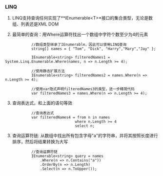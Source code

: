 ﻿### LINQ  

1. LINQ支持查询任何实现了**IEnumerable\<T>*接口的集合类型，无论是数组、列表还是XML DOM  

2. 最简单的查询：用Where运算符找出一个数组中字符个数至少为4的元素
```
            //数组类型继承了IEnumerable，因此可以使用LINQ查询
            string[] names = { "Tom", "Dick", "Harry","Mary","Jay" };

            IEnumerable<string> filteredNames1 = System.Linq.Enumerable.Where(names, n => n.Length >= 4);

            //使用静态扩展方法
            IEnumerable<string> filteredNames2 = names.Where(n => n.Length >= 4);

            //使用var隐式声明filteredNames3的类型，进一步精简代码
            var filteredNames3 = names.Where(n => n.Length >= 4);
```

3. 查询表达式，和上面的语句等效
```         
            //查询表达式
            var filteredNames4 = from n in names
                                where n.Length >= 4
                                select n;
```
3. 查询运算符链: 从数组中找出所有包含字母"a"的字符串，并将其按照长度进行排序，然后将结果转换为大写
```
            //查询运算符链
            IEnumerable<string> query = names
                .Where(n => n.Contains("a"))
                .OrderBy(n => n.Length)
                .Select(n => n.ToUpper());
```